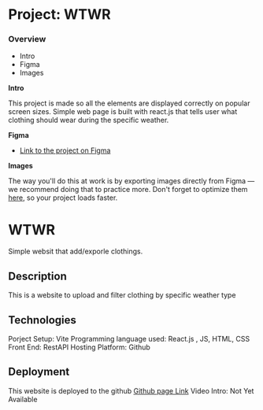# Project: WTWR

### Overview  

* Intro  
* Figma  
* Images  
  
**Intro**
  
This project is made so all the elements are displayed correctly on popular screen sizes. Simple web page is built with react.js that tells user what clothing should wear during the specific weather.
  
**Figma**  
  
* [Link to the project on Figma](https://www.figma.com/design/F03bTb81Pw8IDPj5Y9rc5i/Sprint-10-%7C-WTWR?node-id=568-317&t=03yrZE9H34hmxdaj-0)
  
**Images**  
  
The way you'll do this at work is by exporting images directly from Figma — we recommend doing that to practice more. Don't forget to optimize them [here](https://tinypng.com/), so your project loads faster. 

# WTWR

Simple websit that add/exporle clothings.

## Description

This is a website to upload and filter clothing by specific weather type

## Technologies
Porject Setup: Vite
Programming language used: React.js , JS, HTML, CSS
Front End: RestAPI
Hosting Platform: Github

## Deployment

This website is deployed to the github
[Github page Link](https://huiber121.github.io/se_project_react/)
Video Intro: Not Yet Available